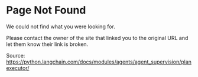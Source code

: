 # Page Not Found

We could not find what you were looking for.

Please contact the owner of the site that linked you to the original URL and let them know their link is broken.



Source: https://python.langchain.com/docs/modules/agents/agent_supervision/planexecutor/
